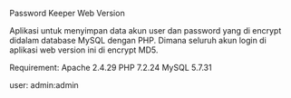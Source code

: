 Password Keeper Web Version

Aplikasi untuk menyimpan data akun user dan password yang di encrypt didalam database MySQL dengan PHP. Dimana seluruh akun login di aplikasi web version ini di encrypt MD5.

Requirement:
Apache 2.4.29
PHP 7.2.24
MySQL 5.7.31


user:
admin:admin
